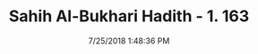 ---
title        : "Sahih Al-Bukhari Hadith - 1. 163"
date         : 7/25/2018 1:48:36 PM
draft        : false
type         : "hadith"
layout       : "hadith"
BookCode     : "SHB"
VolumeNumber : "1"
HadithNumber : "163"
categories  :  ["Ablution-Cleaning the private parts with an odd number of stones"]
tags  :  ["Abu Huraira"]
---